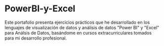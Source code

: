 # PowerBI-y-Excel
Este portafolio presenta ejercicios prácticos que he desarrollado en los lenguajes de visualización de datos y análisis de datos "Power BI" y "Excel" para Análsis de Datos, basándome en cursos extracurriculares tomados para mi desarrollo profesional.
